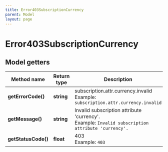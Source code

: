 ```yaml
---
title: Error403SubscriptionCurrency
parent: Model
layout: page
---
```


# Error403SubscriptionCurrency

## Model getters

Method name | Return type | Description | Notes
------------ | ------------- | ------------- | -------------
**getErrorCode()** | **string** | subscription.attr.currency.invalid <br>Example: `subscription.attr.currency.invalid` |
**getMessage()** | **string** | Invalid subscription attribute 'currency'. <br>Example: `Invalid subscription attribute 'currency'.` |
**getStatusCode()** | **float** | 403 <br>Example: `403` |

